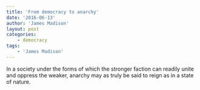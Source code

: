 ```yaml
---
title: 'From democracy to anarchy'
date: '2016-06-13'
author: 'James Madison'
layout: post
categories:
    - democracy
tags:
    - 'James Madison'
---
```


In a society under the forms of which the stronger faction can readily unite and oppress the weaker, anarchy may as truly be said to reign as in a state of nature.
